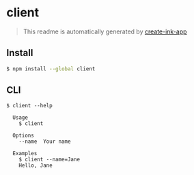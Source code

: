 # client

> This readme is automatically generated by [create-ink-app](https://github.com/vadimdemedes/create-ink-app)

## Install

```bash
$ npm install --global client
```

## CLI

```
$ client --help

  Usage
    $ client

  Options
    --name  Your name

  Examples
    $ client --name=Jane
    Hello, Jane
```
